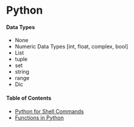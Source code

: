 # Python
#### Data Types
  * None
  * Numeric Data Types [int, float, complex, bool]
  * List
  * tuple
  * set 
  * string
  * range
  * Dic
#### Table of Contents
  * [Python for Shell Commands](https://github.com/rbngtm1/Python/blob/master/shell_and_python.md)
  * [Functions in Python](https://www.python-course.eu/python3_functions.php)
